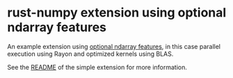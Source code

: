 # rust-numpy extension using optional ndarray features

An example extension using [optional ndarray features](https://docs.rs/ndarray/latest/ndarray/doc/crate_feature_flags/index.html), in this case parallel execution using Rayon and optimized kernels using BLAS.

See the [README](../simple/README.md) of the simple extension for more information.
